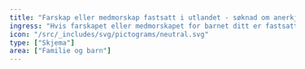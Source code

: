 ```yaml
---
title: "Farskap eller medmorskap fastsatt i utlandet - søknad om anerkjennelse i Norge"
ingress: "Hvis farskapet eller medmorskapet for barnet ditt er fastsatt utenfor Norden, kan du søke om at den utenlandske avgjørelsen anerkjennes i Norge."
icon: "/src/_includes/svg/pictograms/neutral.svg"
type: ["Skjema"]
area: ["Familie og barn"]
---
```

